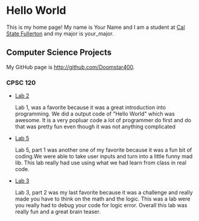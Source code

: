 # Hello World

This is my home page! My name is Your Name and I am a student at [Cal State Fullerton](http://www.fullerton.edu/) and my major is your_major.

## Computer Science Projects

My GitHub page is http://github.com/Doomstar400.

### CPSC 120

* [Lab 2](https://github.com/cpsc-spring-2023/cpsc-120-lab-01-damon-godfrey)

    Lab 1, was a favorite because it was a great introduction into programming. We did a output code of "Hello World" which was awesome. It is a very popluar code a lot of programmer do first and do that was pretty fun even though it was not anything complicated

* [Lab 5](https://github.com/cpsc-spring-2023/cpsc-120-lab-05-gman-team/tree/main/part-1)

    Lab 5, part 1 was another one of my favorite because it was a fun bit of coding.We were able to take user inputs and turn into a little funny mad lib. This lab really had use using what we had learn from class in real code.

* [Lab 3](https://github.com/cpsc-spring-2023/cpsc-120-lab-03-damon-and-godfrey/tree/main/part-2)

    Lab 3, part 2 was my last favorite because it was a challenge and really made you have to think on the math and the logic. This was a lab were you really had to debug your code for logic error. Overall this lab was really fun and a great brain teaser.